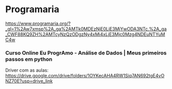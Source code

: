 # **Programaria**

https://www.programaria.org/?_gl=1%2Aw7xmsp%2A_ga%2AMTk0MDEzNjE0LjE3MjYwODA3NTc.%2A_ga_CWF88KQ9ZH%2AMTcyNzQzODgzNy4xMi4xLjE3Mjc0Mzg4NDEuNTYuMC4w<p>

### **Curso Online Eu ProgrAmo - Análise de Dados | Meus primeiros passos em python**
Driver com as aulas: https://drive.google.com/drive/folders/1OYKecAHA4RW1Siq7AN692tgE4vONZ70E?usp=drive_link
